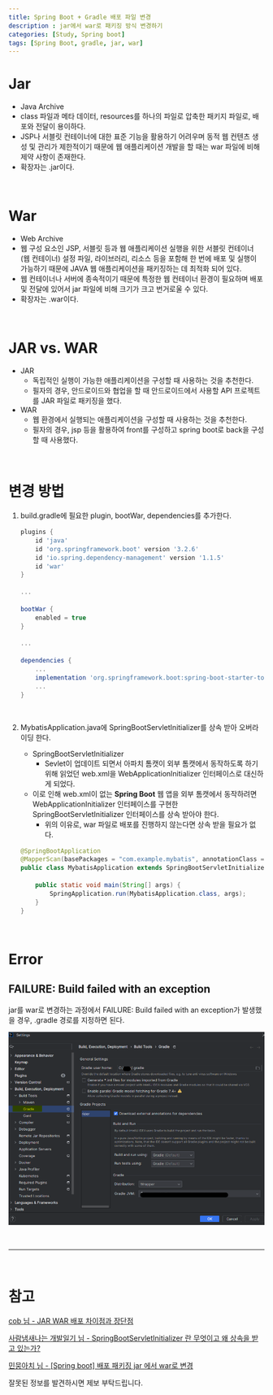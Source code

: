```yaml
---
title: Spring Boot + Gradle 배포 파일 변경
description : jar에서 war로 패키징 방식 변경하기
categories: [Study, Spring boot]
tags: [Spring Boot, gradle, jar, war]
---
```


# Jar
- Java Archive
- class 파일과 메타 데이터, resources를 하나의 파일로 압축한 패키지 파일로, 배포와 전달이 용이하다.
- JSP나 서블릿 컨테이너에 대한 표준 기능을 활용하기 어려우며 동적 웹 컨텐츠 생성 및 관리가 제한적이기 때문에 웹 애플리케이션 개발을 할 때는 war 파일에 비해 제약 사항이 존재한다.
- 확장자는 .jar이다.

<br/>

# War
- Web Archive
- 웹 구성 요소인 JSP, 서블릿 등과 웹 애플리케이션 실행을 위한 서블릿 컨테이너 (웹 컨테이너) 설정 파일, 라이브러리, 리소스 등을 포함해 한 번에 배포 및 실행이 가능하기 때문에 JAVA 웹 애플리케이션을 패키징하는 데 최적화 되어 있다.
- 웹 컨테이너나 서버에 종속적이기 때문에 특정한 웹 컨테이너 환경이 필요하며 배포 및 전달에 있어서 jar 파일에 비해 크기가 크고 번거로울 수 있다.
- 확장자는 .war이다.

<br/>

# JAR vs. WAR
- JAR
    - 독립적인 실행이 가능한 애플리케이션을 구성할 때 사용하는 것을 추천한다.
    - 필자의 경우, 안드로이드와 협업을 할 때 안드로이드에서 사용할 API 프로젝트를 JAR 파일로 패키징을 했다.
- WAR
    - 웹 환경에서 실행되는 애플리케이션을 구성할 때 사용하는 것을 추천한다.
    - 필자의 경우, jsp 등을 활용하여 front를 구성하고 spring boot로 back을 구성할 때 사용했다.


<br/>

# 변경 방법

1. build.gradle에 필요한 plugin, bootWar, dependencies를 추가한다.

    ```gradle
    plugins {
        id 'java'
        id 'org.springframework.boot' version '3.2.6'
        id 'io.spring.dependency-management' version '1.1.5'
        id 'war'
    }

    ...

    bootWar {
        enabled = true
    }

    ...

    dependencies {
        ...
        implementation 'org.springframework.boot:spring-boot-starter-tomcat'
        ...
    }
    ```

<br/>

2. MybatisApplication.java에 SpringBootServletInitializer를 상속 받아 오버라이딩 한다.

    - SpringBootServletInitializer
        - Sevlet이 업데이트 되면서 아파치 톰캣이 외부 톰캣에서 동작하도록 하기 위해 읽었던 web.xml을 WebApplicationInitializer 인터페이스로 대신하게 되었다.
    - 이로 인해 web.xml이 없는 **Spring Boot** 웹 앱을 외부 톰캣에서 동작하려면 WebApplicationInitializer 인터페이스를 구현한 SpringBootServletInitializer 인터페이스를 상속 받아야 한다.
        - 위의 이유로, war 파일로 배포를 진행하지 않는다면 상속 받을 필요가 없다.

    ```java
    @SpringBootApplication
    @MapperScan(basePackages = "com.example.mybatis", annotationClass = Repository.class)
    public class MybatisApplication extends SpringBootServletInitializer {

        public static void main(String[] args) {
            SpringApplication.run(MybatisApplication.class, args);
        }
    }
    ```

<br/>

# Error
## FAILURE: Build failed with an exception

jar를 war로 변경하는 과정에서 FAILURE: Build failed with an exception가 발생했을 경우, .gradle 경로를 지정하면 된다.

![setting](/assets/img/post_img/war_jsp/setting.png)

<br/>

---

<br/>

# 참고

[cob 님 - JAR WAR 배포 차이점과 장단점](https://cocococo.tistory.com/entry/JAR-WAR-%EB%B0%B0%ED%8F%AC-%EC%B0%A8%EC%9D%B4%EC%A0%90%EA%B3%BC-%EC%9E%A5%EB%8B%A8%EC%A0%90)

[사람냄새나는 개발일기 님 - SpringBootServletInitializer 란 무엇이고 왜 상속을 받고 있는가?](https://serverwizard.tistory.com/165)

[민뭉아치 님 - [Spring boot] 배포 패키징 jar 에서 war로 변경](https://readinggeneral.tistory.com/entry/Spring-boot-%EB%B0%B0%ED%8F%AC-%ED%8C%A8%ED%82%A4%EC%A7%95-jar-%EC%97%90%EC%84%9C-war%EB%A1%9C-%EB%B3%80%EA%B2%BD)

잘못된 정보를 발견하시면 제보 부탁드립니다.